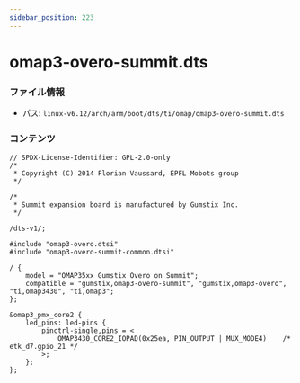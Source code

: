 ```yaml
---
sidebar_position: 223
---
```

# omap3-overo-summit.dts

### ファイル情報

- パス: `linux-v6.12/arch/arm/boot/dts/ti/omap/omap3-overo-summit.dts`

### コンテンツ

```dts
// SPDX-License-Identifier: GPL-2.0-only
/*
 * Copyright (C) 2014 Florian Vaussard, EPFL Mobots group
 */

/*
 * Summit expansion board is manufactured by Gumstix Inc.
 */

/dts-v1/;

#include "omap3-overo.dtsi"
#include "omap3-overo-summit-common.dtsi"

/ {
	model = "OMAP35xx Gumstix Overo on Summit";
	compatible = "gumstix,omap3-overo-summit", "gumstix,omap3-overo", "ti,omap3430", "ti,omap3";
};

&omap3_pmx_core2 {
	led_pins: led-pins {
		pinctrl-single,pins = <
			OMAP3430_CORE2_IOPAD(0x25ea, PIN_OUTPUT | MUX_MODE4)	/* etk_d7.gpio_21 */
		>;
	};
};


```
